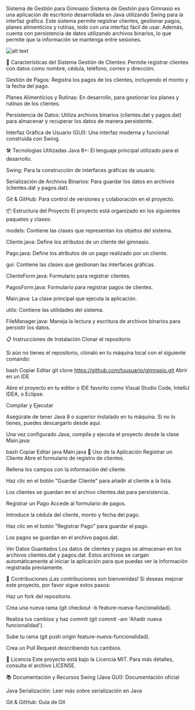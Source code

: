 Sistema de Gestión para Gimnasio
Sistema de Gestión para Gimnasio es una aplicación de escritorio desarrollada en Java utilizando Swing para la interfaz gráfica. Este sistema permite registrar clientes, gestionar pagos, planes alimenticios y rutinas, todo con una interfaz fácil de usar. Además, cuenta con persistencia de datos utilizando archivos binarios, lo que permite que la información se mantenga entre sesiones.

![alt text](Logo.jpg>)

🌟 Características del Sistema
Gestión de Clientes: Permite registrar clientes con datos como nombre, cédula, teléfono, correo y dirección.

Gestión de Pagos: Registra los pagos de los clientes, incluyendo el monto y la fecha del pago.

Planes Alimenticios y Rutinas: En desarrollo, para gestionar los planes y rutinas de los clientes.

Persistencia de Datos: Utiliza archivos binarios (clientes.dat y pagos.dat) para almacenar y recuperar los datos de manera persistente.

Interfaz Gráfica de Usuario (GUI): Una interfaz moderna y funcional construida con Swing.

🛠️ Tecnologías Utilizadas
Java 8+: El lenguaje principal utilizado para el desarrollo.

Swing: Para la construcción de interfaces gráficas de usuario.

Serialización de Archivos Binarios: Para guardar los datos en archivos (clientes.dat y pagos.dat).

Git & GitHub: Para control de versiones y colaboración en el proyecto.

📦 Estructura del Proyecto
El proyecto está organizado en los siguientes paquetes y clases:

models: Contiene las clases que representan los objetos del sistema.

Cliente.java: Define los atributos de un cliente del gimnasio.

Pago.java: Define los atributos de un pago realizado por un cliente.

gui: Contiene las clases que gestionan las interfaces gráficas.

ClienteForm.java: Formulario para registrar clientes.

PagosForm.java: Formulario para registrar pagos de clientes.

Main.java: La clase principal que ejecuta la aplicación.

utils: Contiene las utilidades del sistema.

FileManager.java: Maneja la lectura y escritura de archivos binarios para persistir los datos.

📋 Instrucciones de Instalación
Clonar el repositorio

Si aún no tienes el repositorio, clónalo en tu máquina local con el siguiente comando:

bash
Copiar
Editar
git clone https://github.com/tuusuario/gimnasio.git
Abrir en un IDE

Abre el proyecto en tu editor o IDE favorito como Visual Studio Code, IntelliJ IDEA, o Eclipse.

Compilar y Ejecutar

Asegúrate de tener Java 8 o superior instalado en tu máquina. Si no lo tienes, puedes descargarlo desde aquí.

Una vez configurado Java, compila y ejecuta el proyecto desde la clase Main.java:

bash
Copiar
Editar
java Main.java
🚀 Uso de la Aplicación
Registrar un Cliente
Abre el formulario de registro de clientes.

Rellena los campos con la información del cliente.

Haz clic en el botón "Guardar Cliente" para añadir al cliente a la lista.

Los clientes se guardan en el archivo clientes.dat para persistencia.

Registrar un Pago
Accede al formulario de pagos.

Introduce la cédula del cliente, monto y fecha del pago.

Haz clic en el botón "Registrar Pago" para guardar el pago.

Los pagos se guardan en el archivo pagos.dat.

Ver Datos Guardados
Los datos de clientes y pagos se almacenan en los archivos clientes.dat y pagos.dat. Estos archivos se cargan automáticamente al iniciar la aplicación para que puedas ver la información registrada previamente.

🔧 Contribuciones
¡Las contribuciones son bienvenidas! Si deseas mejorar este proyecto, por favor sigue estos pasos:

Haz un fork del repositorio.

Crea una nueva rama (git checkout -b feature-nueva-funcionalidad).

Realiza tus cambios y haz commit (git commit -am 'Añadir nueva funcionalidad').

Sube tu rama (git push origin feature-nueva-funcionalidad).

Crea un Pull Request describiendo tus cambios.

📄 Licencia
Este proyecto está bajo la Licencia MIT. Para más detalles, consulta el archivo LICENSE.

📚 Documentación y Recursos
Swing (Java GUI): Documentación oficial

Java Serialización: Leer más sobre serialización en Java

Git & GitHub: Guía de Git